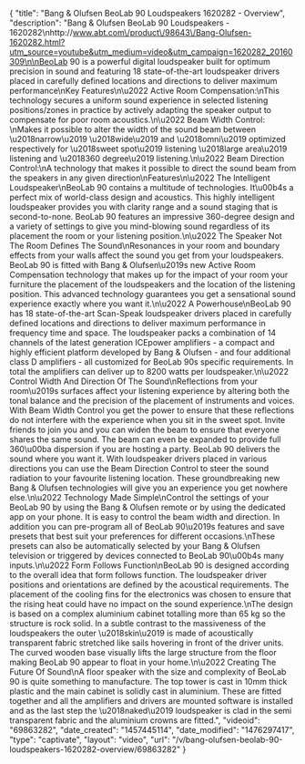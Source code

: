 {
    "title": "Bang & Olufsen BeoLab 90 Loudspeakers 1620282 - Overview",
    "description": "Bang & Olufsen BeoLab 90 Loudspeakers - 1620282\nhttp:\/\/www.abt.com\/product\/98643\/Bang-Olufsen-1620282.html?utm_source=youtube&utm_medium=video&utm_campaign=1620282_20160309\n\nBeoLab 90 is a powerful digital loudspeaker built for optimum precision in sound and featuring 18 state-of-the-art loudspeaker drivers placed in carefully defined locations and directions to deliver maximum performance\nKey Features\n\u2022 Active Room Compensation:\nThis technology secures a uniform sound experience in selected listening positions\/zones in practice by actively adapting the speaker output to compensate for poor room acoustics.\n\u2022 Beam Width Control:  \nMakes it possible to alter the width of the sound beam between \u2018narrow\u2019 \u2018wide\u2019 and \u2018omni\u2019 optimized respectively for \u2018sweet spot\u2019 listening \u2018large area\u2019 listening and \u2018360 degree\u2019 listening.\n\u2022 Beam Direction Control:\nA technology that makes it possible to direct the sound beam from the speakers in any given direction\nFeatures\n\u2022 The Intelligent Loudspeaker\nBeoLab 90 contains a multitude of technologies. It\u00b4s a perfect mix of world-class design and acoustics. This highly intelligent loudspeaker provides you with clarity range and a sound staging that is second-to-none. BeoLab 90 features an impressive 360-degree design and a variety of settings to give you mind-blowing sound regardless of its placement the room or your listening position.\n\u2022 The Speaker Not The Room Defines The Sound\nResonances in your room and boundary effects from your walls affect the sound you get from your loudspeakers. BeoLab 90 is fitted with Bang & Olufsen\u2019s new Active Room Compensation technology that makes up for the impact of your room your furniture the placement of the loudspeakers and the location of the listening position. This advanced technology guarantees you get a sensational sound experience exactly where you want it.\n\u2022 A Powerhouse\nBeoLab 90 has 18 state-of-the-art Scan-Speak loudspeaker drivers placed in carefully defined locations and directions to deliver maximum performance in frequency time and space. The loudspeaker packs a combination of 14 channels of the latest generation ICEpower amplifiers - a compact and highly efficient platform developed by Bang & Olufsen - and four additional class D amplifiers - all customized for BeoLab 90s specific requirements. In total the amplifiers can deliver up to 8200 watts per loudspeaker.\n\u2022 Control Width And Direction Of The Sound\nReflections from your room\u2019s surfaces affect your listening experience by altering both the tonal balance and the precision of the placement of instruments and voices. With Beam Width Control you get the power to ensure that these reflections do not interfere with the experience when you sit in the sweet spot. Invite friends to join you and you can widen the beam to ensure that everyone shares the same sound. The beam can even be expanded to provide full 360\u00ba dispersion if you are hosting a party. BeoLab 90 delivers the sound where you want it. With loudspeaker drivers placed in various directions you can use the Beam Direction Control to steer the sound radiation to your favourite listening location. These groundbreaking new Bang & Olufsen technologies will give you an experience you get nowhere else.\n\u2022 Technology Made Simple\nControl the settings of your BeoLab 90 by using the Bang & Olufsen remote or by using the dedicated app on your phone. It is easy to control the beam width and direction. In addition you can pre-program all of BeoLab 90\u2019s features and save presets that best suit your preferences for different occasions.\nThese presets can also be automatically selected by your Bang & Olufsen television or triggered by devices connected to BeoLab 90\u00b4s many inputs.\n\u2022 Form Follows Function\nBeoLab 90 is designed according to the overall idea that form follows function. The loudspeaker driver positions and orientations are defined by the acoustical requirements. The placement of the cooling fins for the electronics was chosen to ensure that the rising heat could have no impact on the sound experience.\nThe design is based on a complex aluminium cabinet totalling more than 65 kg so the structure is rock solid. In a subtle contrast to the massiveness of the loudspeakers the outer \u2018skin\u2019 is made of acoustically transparent fabric stretched like sails hovering in front of the driver units. The curved wooden base visually lifts the large structure from the floor making BeoLab 90 appear to float in your home.\n\u2022 Creating The Future Of Sound\nA floor speaker with the size and complexity of BeoLab 90 is quite something to manufacture. The top tower is cast in 10mm thick plastic and the main cabinet is solidly cast in aluminium. These are fitted together and all the amplifiers and drivers are mounted software is installed and as the last step the \u2018naked\u2019 loudspeaker is clad in the semi transparent fabric and the aluminium crowns are fitted.",
    "videoid": "69863282",
    "date_created": "1457445114",
    "date_modified": "1476297417",
    "type": "captivate",
    "layout": "video",
    "url": "\/v\/bang-olufsen-beolab-90-loudspeakers-1620282-overview\/69863282"
}